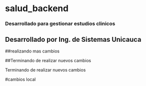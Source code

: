 # salud_backend
### Desarrollado para gestionar estudios clinicos
## Desarrollado por Ing. de Sistemas Unicauca

##realizando mas cambios

##Terminando de realizar nuevos cambios


Terminando de realizar nuevos cambios

#cambios local

